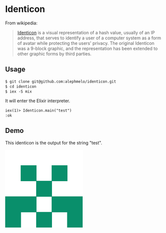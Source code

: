 # Identicon
From wikipedia:
> [Identicon](https://en.wikipedia.org/wiki/Identicon) is a visual representation of a hash value, usually of an IP address, that serves to identify a user of a computer system as a form of avatar while protecting the users' privacy. The original Identicon was a 9-block graphic, and the representation has been extended to other graphic forms by third parties.
## Usage
```
$ git clone git@github.com:alephmelo/identicon.git
$ cd identicon
$ iex -S mix
```
It will enter the Elixir interpreter.
```
iex(1)> Identicon.main("test")
:ok
```
## Demo
This identicon is the output for the string "test".

![test](test.png)
